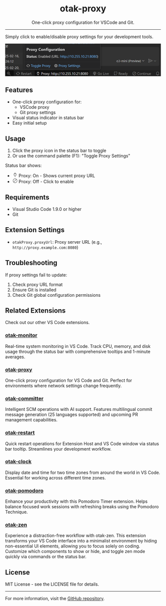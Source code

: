 <p align="center">
  <h1 align="center">otak-proxy</h1>
  <p align="center">One-click proxy configuration for VSCode and Git.</p>
</p>

---

Simply click to enable/disable proxy settings for your development tools.

![](images/otak-proxy.png)

## Features

- One-click proxy configuration for:
  - VSCode proxy
  - Git proxy settings
- Visual status indicator in status bar
- Easy initial setup

## Usage

1. Click the proxy icon in the status bar to toggle
2. Or use the command palette (F1): "Toggle Proxy Settings"

Status bar shows:
- ![Proxy On](images/plug.png) Proxy: On - Shows current proxy URL
- ![Proxy Off](images/circle-slash.png) Proxy: Off - Click to enable

## Requirements

- Visual Studio Code 1.9.0 or higher
- Git

## Extension Settings

* `otakProxy.proxyUrl`: Proxy server URL (e.g., `http://proxy.example.com:8080`)

## Troubleshooting

If proxy settings fail to update:
1. Check proxy URL format
2. Ensure Git is installed
3. Check Git global configuration permissions

## Related Extensions
Check out our other VS Code extensions.

### [otak-monitor](https://marketplace.visualstudio.com/items?itemName=odangoo.otak-monitor)
Real-time system monitoring in VS Code. Track CPU, memory, and disk usage through the status bar with comprehensive tooltips and 1-minute averages.

### [otak-proxy](https://marketplace.visualstudio.com/items?itemName=odangoo.otak-proxy)
One-click proxy configuration for VS Code and Git. Perfect for environments where network settings change frequently.

### [otak-committer](https://marketplace.visualstudio.com/items?itemName=odangoo.otak-committer)
Intelligent SCM operations with AI support. Features multilingual commit message generation (25 languages supported) and upcoming PR management capabilities.

### [otak-restart](https://marketplace.visualstudio.com/items?itemName=odangoo.otak-restart)
Quick restart operations for Extension Host and VS Code window via status bar tooltip. Streamlines your development workflow.

### [otak-clock](https://marketplace.visualstudio.com/items?itemName=odangoo.otak-clock)
Display date and time for two time zones from around the world in VS Code. Essential for working across different time zones.

### [otak-pomodoro](https://marketplace.visualstudio.com/items?itemName=odangoo.otak-pomodoro)
Enhance your productivity with this Pomodoro Timer extension. Helps balance focused work sessions with refreshing breaks using the Pomodoro Technique.

### [otak-zen](https://marketplace.visualstudio.com/items?itemName=odangoo.otak-zen)
Experience a distraction-free workflow with otak-zen. This extension transforms your VS Code interface into a minimalist environment by hiding non-essential UI elements, allowing you to focus solely on coding. Customize which components to show or hide, and toggle zen mode quickly via commands or the status bar.

## License

MIT License - see the LICENSE file for details.

---

For more information, visit the [GitHub repository](https://github.com/tsuyoshi-otake/otak-proxy).